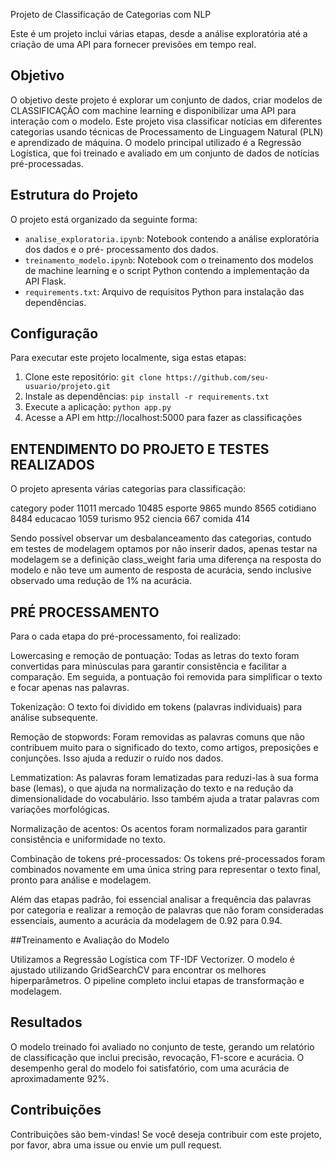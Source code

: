Projeto de Classificação de Categorias com NLP

Este é um projeto  inclui várias etapas, desde a análise exploratória até a criação de uma API para fornecer previsões em tempo real.

## Objetivo

O objetivo deste projeto é explorar um conjunto de dados, criar modelos de CLASSIFICAÇÃO com machine learning e disponibilizar uma API para interação com o modelo.
Este projeto visa classificar notícias em diferentes categorias usando técnicas de Processamento de Linguagem Natural (PLN) e aprendizado de máquina. O modelo principal utilizado é a Regressão Logística, que foi treinado e avaliado em um conjunto de dados de notícias pré-processadas.

## Estrutura do Projeto

O projeto está organizado da seguinte forma:

- `analise_exploratoria.ipynb`: Notebook contendo a análise exploratória dos dados e o pré- processamento dos dados.
- `treinamento_modelo.ipynb`: Notebook com o treinamento dos modelos de machine learning e o script Python contendo a implementação da API Flask.
- `requirements.txt`: Arquivo de requisitos Python para instalação das dependências.

## Configuração

Para executar este projeto localmente, siga estas etapas:

1. Clone este repositório: `git clone https://github.com/seu-usuario/projeto.git`
2. Instale as dependências: `pip install -r requirements.txt`
3. Execute a aplicação: `python app.py`
4. Acesse a API em http://localhost:5000 para fazer as classificações

## ENTENDIMENTO DO PROJETO E TESTES REALIZADOS

O projeto apresenta várias categorias para classificação:

category
poder        11011
mercado      10485
esporte       9865
mundo         8565
cotidiano     8484
educacao      1059
turismo        952
ciencia        667
comida         414

Sendo possível observar um desbalanceamento das categorias, contudo em testes de modelagem optamos por não inserir dados, apenas testar na modelagem se a definição class_weight faria uma diferença na resposta do modelo e não teve um aumento de resposta de acurácia, sendo inclusive observado uma redução de 1% na acurácia.

## PRÉ PROCESSAMENTO

Para o cada etapa do pré-processamento, foi realizado:

Lowercasing e remoção de pontuação: Todas as letras do texto foram convertidas para minúsculas para garantir consistência e facilitar a comparação. Em seguida, a pontuação foi removida para simplificar o texto e focar apenas nas palavras.

Tokenização: O texto foi dividido em tokens (palavras individuais) para análise subsequente.

Remoção de stopwords: Foram removidas as palavras comuns que não contribuem muito para o significado do texto, como artigos, preposições e conjunções. Isso ajuda a reduzir o ruído nos dados.

Lemmatization: As palavras foram lematizadas para reduzi-las à sua forma base (lemas), o que ajuda na normalização do texto e na redução da dimensionalidade do vocabulário. Isso também ajuda a tratar palavras com variações morfológicas.

Normalização de acentos: Os acentos foram normalizados para garantir consistência e uniformidade no texto.

Combinação de tokens pré-processados: Os tokens pré-processados foram combinados novamente em uma única string para representar o texto final, pronto para análise e modelagem.

Além das etapas padrão, foi essencial analisar a frequência das palavras por categoria e realizar a remoção de palavras que não foram consideradas essenciais, aumento a acurácia da modelagem de 0.92 para 0.94.

##Treinamento e Avaliação do Modelo

Utilizamos a Regressão Logística com TF-IDF Vectorizer. O modelo é ajustado utilizando GridSearchCV para encontrar os melhores hiperparâmetros. O pipeline completo inclui etapas de transformação e modelagem.

## Resultados
O modelo treinado foi avaliado no conjunto de teste, gerando um relatório de classificação que inclui precisão, revocação, F1-score e acurácia. O desempenho geral do modelo foi satisfatório, com uma acurácia de aproximadamente 92%.

## Contribuições
Contribuições são bem-vindas! Se você deseja contribuir com este projeto, por favor, abra uma issue ou envie um pull request.
